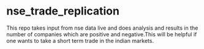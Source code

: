 # nse_trade_replication
This repo takes input from nse data live and does analysis and results in the number of companies which are positive and negative.This will be helpful if one wants to take a short term trade in the indian markets.
